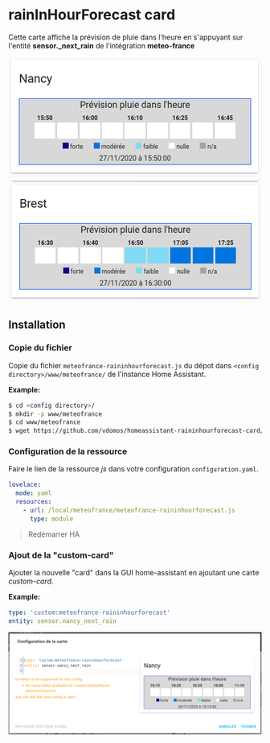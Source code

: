 # rainInHourForecast card

Cette carte affiche la prévision de pluie dans l'heure en s'appuyant sur l'entité **sensor.<VILLE>_next_rain** de l'intégration **meteo-france**

![RainInHour1](Meteo-France_RainInHour_Card_1.png)
![RainInHour1](Meteo-France_RainInHour_Card_2.png)

## Installation

### Copie du fichier

Copie du fichier `meteofrance-raininhourforecast.js` du dépot dans `<config directory>/www/meteofrance/` de l'instance Home Assistant.

**Example:**

```bash
$ cd <config directory>/
$ mkdir -p www/meteofrance
$ cd www/meteofrance
$ wget https://github.com/vdomos/homeassistant-raininhourforecast-card/raw/master/meteofrance-raininhourforecast.js
```

### Configuration de la ressource

Faire le lien de la ressource *js* dans votre configuration `configuration.yaml`.

```yaml
lovelace:
  mode: yaml
  resources:
    - url: /local/meteofrance/meteofrance-raininhourforecast.js
      type: module
```
> Redémarrer HA


### Ajout de la "custom-card" 

Ajouter la nouvelle "card" dans la GUI home-assistant en ajoutant une carte *custom-card*.


**Example:**

```yaml
type: 'custom:meteofrance-raininhourforecast'
entity: sensor.nancy_next_rain
```

![RainInHour1](Meteo-France_RainInHour_Card_3.png)


